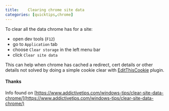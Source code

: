 ```yaml
---
title:    Clearing chrome site data
categories: [quicktips,chrome]
---
```

To clear all the data chrome has for a site:

* open dev tools (`F12`)
* go to `Application` tab
* choose `Clear storage` in the left menu bar
* click `Clear site data`
<!--more-->

This can help when chrome has cached a redirect, cert details or other details not solved by doing a simple cookie clear with [EditThisCookie](http://www.editthiscookie.com/) plugin.

#### Thanks

Info found on [https://www.addictivetips.com/windows-tips/clear-site-data-chrome/](https://www.addictivetips.com/windows-tips/clear-site-data-chrome/)
